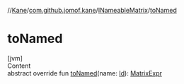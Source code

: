 //[Kane](../../index.md)/[com.github.jomof.kane](../index.md)/[INameableMatrix](index.md)/[toNamed](to-named.md)



# toNamed  
[jvm]  
Content  
abstract override fun [toNamed](to-named.md)(name: [Id](../../com.github.jomof.kane.impl/index.md#%5Bcom.github.jomof.kane.impl%2FId%2F%2F%2FPointingToDeclaration%2F%5D%2FClasslikes%2F-1356131440)): [MatrixExpr](../-matrix-expr/index.md)  



